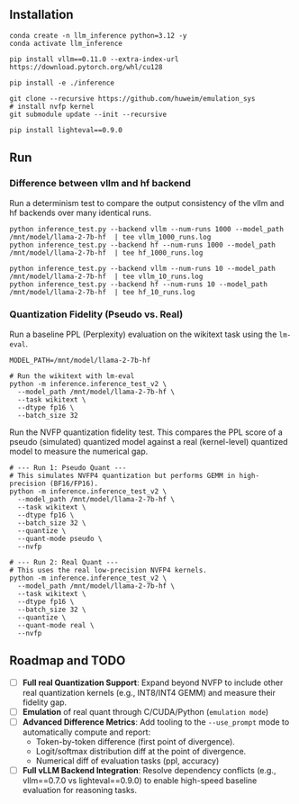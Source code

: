 

## Installation

```shell
conda create -n llm_inference python=3.12 -y
conda activate llm_inference

pip install vllm==0.11.0 --extra-index-url https://download.pytorch.org/whl/cu128

pip install -e ./inference

git clone --recursive https://github.com/huweim/emulation_sys
# install nvfp kernel
git submodule update --init --recursive

pip install lighteval==0.9.0

```

## Run

### Difference between vllm and hf backend

Run a determinism test to compare the output consistency of the vllm and hf backends over many identical runs.

```shell
python inference_test.py --backend vllm --num-runs 1000 --model_path /mnt/model/llama-2-7b-hf  | tee vllm_1000_runs.log
python inference_test.py --backend hf --num-runs 1000 --model_path /mnt/model/llama-2-7b-hf  | tee hf_1000_runs.log

python inference_test.py --backend vllm --num-runs 10 --model_path /mnt/model/llama-2-7b-hf  | tee vllm_10_runs.log
python inference_test.py --backend hf --num-runs 10 --model_path /mnt/model/llama-2-7b-hf  | tee hf_10_runs.log
```

### Quantization Fidelity (Pseudo vs. Real)

Run a baseline PPL (Perplexity) evaluation on the wikitext task using the `lm-eval`.

```shell
MODEL_PATH=/mnt/model/llama-2-7b-hf

# Run the wikitext with lm-eval
python -m inference.inference_test_v2 \
  --model_path /mnt/model/llama-2-7b-hf \
  --task wikitext \
  --dtype fp16 \
  --batch_size 32
```

Run the NVFP quantization fidelity test. This compares the PPL score of a pseudo (simulated) quantized model against a real (kernel-level) quantized model to measure the numerical gap.

```shell
# --- Run 1: Pseudo Quant ---
# This simulates NVFP4 quantization but performs GEMM in high-precision (BF16/FP16).
python -m inference.inference_test_v2 \
  --model_path /mnt/model/llama-2-7b-hf \
  --task wikitext \
  --dtype fp16 \
  --batch_size 32 \
  --quantize \
  --quant-mode pseudo \
  --nvfp

# --- Run 2: Real Quant ---
# This uses the real low-precision NVFP4 kernels.
python -m inference.inference_test_v2 \
  --model_path /mnt/model/llama-2-7b-hf \
  --task wikitext \
  --dtype fp16 \
  --batch_size 32 \
  --quantize \
  --quant-mode real \
  --nvfp
```

## Roadmap and TODO

+ [ ] **Full real Quantization Support**: Expand beyond NVFP to include other real quantization kernels (e.g., INT8/INT4 GEMM) and measure their fidelity gap.
+ [ ] **Emulation** of real quant through C/CUDA/Python (`emulation mode`)
+ [ ] **Advanced Difference Metrics**: Add tooling to the `--use_prompt` mode to automatically compute and report:
  + Token-by-token difference (first point of divergence).
  + Logit/softmax distribution diff at the point of divergence.
  + Numerical diff of evaluation tasks (ppl, accuracy)
+ [ ] **Full vLLM Backend Integration**: Resolve dependency conflicts (e.g., vllm==0.7.0 vs lighteval==0.9.0) to enable high-speed baseline evaluation for reasoning tasks.